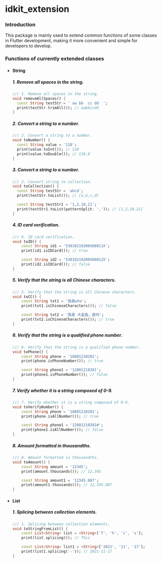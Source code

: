 # idkit_extension

### Introduction

This package is mainly used to extend common functions of some classes in Flutter development, making it more convenient and simple for developers to develop.

### Functions of currently extended classes

- #### String

  ##### 1. Remove all spaces in the string.

  ```dart
  /// 1. Remove all spaces in the string.
  void removeAllSpaces() {
    const String testStr = ' aa bb  cc dd  ';
    print(testStr.trimAll()); // aabbccdd
  }
  ```

  ##### 2. Convert a string to a number.

  ```dart
  /// 2. Convert a string to a number.
  void toNumber() {
    const String value = '110';
    print(value.toInt()); // 110
    print(value.toDouble()); // 110.0
  }
  ```

  ##### 3. Convert a string to a number.

  ```dart
  /// 3. Convert string to collection.
  void toCollection() {
    const String testStr = 'abcd';
    print(testStr.toList()); // [a,b,c,d]

    const String testStr1 = '1,2,10,21';
    print(testStr1.toList(patternSplit: ',')); // [1,2,10,21]
  }
  ```

  ##### 4. ID card verification.

  ```dart
  /// 4. ID card verification.
  void toID() {
      const String id1 = '53010219200508011X';
      print(id1.isIDCard()); // true

      const String id2 = '53010219200508012X';
      print(id2.isIDCard()); // false
  }
  ```

  ##### 5. Verify that the string is all Chinese characters.

  ```dart
  /// 5. Verify that the string is all Chinese characters.
  void toCC() {
      const String txt1 = '我是who';
      print(txt1.isChineseCharacters()); // false

      const String txt2 = '我是 大鲨鱼，是吗';
      print(txt2.isChineseCharacters()); // true
  }
  ```

  ##### 6. Verify that the string is a qualified phone number.

  ```dart
  /// 6. Verify that the string is a qualified phone number.
  void toPhone() {
      const String phone = '18801210281';
      print(phone.isPhoneNumber()); // true

      const String phone1 = '12801210281';
      print(phone1.isPhoneNumber()); // false
  }
  ```

  ##### 7. Verify whether it is a string composed of 0-9.

  ```dart
  /// 7. Verify whether it is a string composed of 0-9.
  void toVerifyNumber() {
      const String phone = '18801210281';
      print(phone.isAllNumber()); // true

      const String phone1 = '12801210281#';
      print(phone1.isAllNumber()); // false
  }
  ```

  ##### 8. Amount formatted in thousandths.

  ```dart
  /// 8. Amount formatted in thousandths.
  void toAmount() {
      const String amount = '12345';
      print(amount.thousands()); // 12,345

      const String amount1 = '12345.087';
      print(amount1.thousands()); // 12,345.087
  }
  ```

- #### List

  ##### 1. Splicing between collection elements.

  ```dart
  /// 1. Splicing between collection elements.
  void toStringFromList() {
      const List<String> list = <String>['T', 'h', 'i', 's'];
      print(list.splicing()); // This

      const List<String> list1 = <String>['2021', '11', '17'];
      print(list1.splicing('-')); // 2021-11-17
  }
  ```
